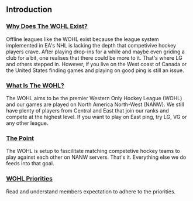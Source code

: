 ## Introduction

### [Why Does The WOHL Exist?](#why)
Offline leagues like the WOHL exist because the league system implemented in EA's NHL is lacking the depth that competivive hockey players crave. After playing drop-ins for a while and maybe even griding a club for a bit, one realises that there could be more to it. That's where LG and others stepped in. However, if you live on the West coast of Canada or the United States finding games and playing on good ping is still an issue.

### [What Is The WOHL?](#what)
The WOHL aims to be the premier Western Only Hockey League (WOHL) and our games are played on North America North-West (NANW). We still have plenty of players from Central and East that join our ranks and compete at the highest level. If you want to play on East ping, try LG, VG or any other league.

### [The Point](#point)
The WOHL is setup to fascilitate matching competetive hockey teams to play against each other on NANW servers. That's it. Everything else we do feeds into that goal.

### [WOHL Priorities](priorities.md)
Read and understand members expectation to adhere to the priorities.
